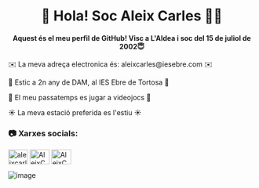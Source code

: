 <h1 align="center">🙋‍ Hola! Soc Aleix Carles 🙋‍♂️</h1>
<h4 align="center">Aquest és el meu perfil de GitHub! Visc a L'Aldea i soc del 15 de juliol de 2002😇</h4>

<p align="left">✉️  La meva adreça electronica és: aleixcarles@iesebre.com ✉️</p>
<p align="left">📔  Estic a 2n any de DAM, al IES Ebre de Tortosa 📔</p>
<p align="left">👾  El meu passatemps es jugar a videojocs 👾</p>
<p align="left">☀️  La meva estació preferida es l'estiu ☀️</p>

<h3 align="left">📷 Xarxes socials:</h3>
<p align="left">
<a href="https://www.instagram.com/aleixcarless/" target="blank"><img align="center" src="https://raw.githubusercontent.com/rahuldkjain/github-profile-readme-generator/master/src/images/icons/Social/instagram.svg" alt="aleixcarless" height="30" width="40" /></a>
<a href="https://m.facebook.com/people/Aleix-Carles-Santus/100010551490715/" target="blank"><img align="center" src="https://github.com/rahuldkjain/github-profile-readme-generator/blob/master/src/images/icons/Social/facebook.svg" alt="AleixCarles" height="30" width="40" /></a>
<a href="https://twitter.com/Aleix_Carles_?t=LqOuCPajQ6KAyeYsyUNI6w&s=09" target="blank"><img align="center" src="https://github.com/rahuldkjain/github-profile-readme-generator/blob/master/src/images/icons/Social/twitter.svg" alt="AleixCarles" height="30" width="40" /></a>
</p>

![image](http://1.bp.blogspot.com/-vlFSI2oxwe4/U5R-nwjGngI/AAAAAAACJgM/HWMDR-oGHhQ/s1600/animaatjes-diamonds-61528.gif)

